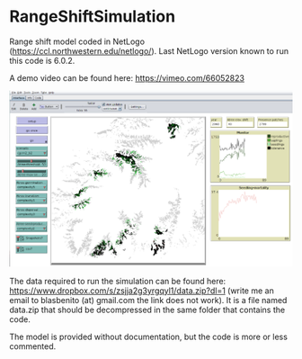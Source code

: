 # RangeShiftSimulation

Range shift model coded in NetLogo (https://ccl.northwestern.edu/netlogo/). 
Last NetLogo version known to run this code is 6.0.2.

A demo video can be found here: https://vimeo.com/66052823

![Screenshot](snapshot.png)

The data required to run the simulation can be found here: https://www.dropbox.com/s/zsjja2g3yrgqyl1/data.zip?dl=1 (write me an email to blasbenito (at) gmail.com the link does not work). It is a file named data.zip that should be decompressed in the same folder that contains the code.

The model is provided without documentation, but the code is more or less commented.
